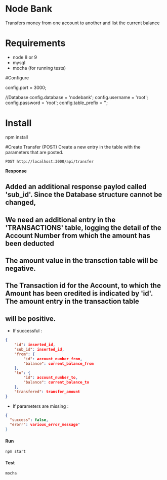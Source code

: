 # Node Bank
Transfers money from one account to  another and list the current balance 

# Requirements
- node 8 or 9
- mysql
- mocha (for running tests)

#Configure

config.port = 3000;

//Database
config.database = 'nodebank';
config.username = 'root';
config.password = 'root';
config.table_prefix = '';

# Install
npm install

#Create Transfer (POST)
Create a new entry in the table with the parameters that are posted.

```
POST http://localhost:3000/api/transfer
```
**Response**
## Added an additional response paylod called 'sub_id'. Since the Database structure cannot be changed,
## We need an additional entry in the 'TRANSACTIONS' table, logging the detail of the Account Number from which the amount has been deducted
## The amount value in the transction table will be negative.
##
## The Transaction id for the Account, to which the Amount has been credited is indicated by 'id'. The amount entry in the transaction table 
## will be positive.
- If successful :
```json
{
    "id": inserted_id,
    "sub_id": inserted_id,
    "from": {
        "id": account_number_from,
        "balance": current_balance_from
    },
    "to": {
        "id": account_number_to,
        "balance": current_balance_to
    },
    "transfered": transfer_amount
}
```
- If parameters are missing :
```json
{
  "success": false,
  "erorr": various_error_message"
}
```


#### Run
```
npm start
```


#### Test
```
mocha
```